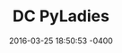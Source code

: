 ---
layout: post
title:  "DC PyLadies"
date:   2016-03-25 18:50:53 -0400
categories: member
name: DC Pyladies
description: The DC chapter of Pyladies, an international group focused on getting more women into Python community and programming.
logo: assets/icons/pyladies.png
link: http://www.meetup.com/dc-pyladies/
twitter: PyLadiesDC
---